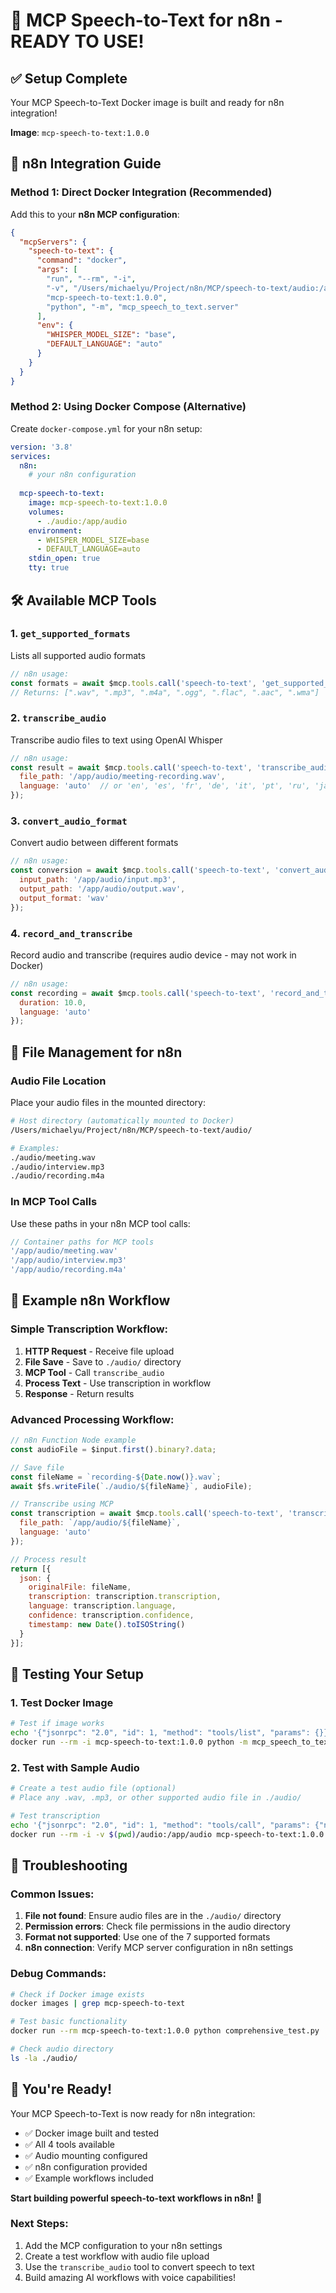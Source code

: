 # 🎯 MCP Speech-to-Text for n8n - READY TO USE!

## ✅ **Setup Complete**
Your MCP Speech-to-Text Docker image is built and ready for n8n integration!

**Image**: `mcp-speech-to-text:1.0.0`

## 🔗 **n8n Integration Guide**

### Method 1: Direct Docker Integration (Recommended)

Add this to your **n8n MCP configuration**:

```json
{
  "mcpServers": {
    "speech-to-text": {
      "command": "docker",
      "args": [
        "run", "--rm", "-i",
        "-v", "/Users/michaelyu/Project/n8n/MCP/speech-to-text/audio:/app/audio",
        "mcp-speech-to-text:1.0.0",
        "python", "-m", "mcp_speech_to_text.server"
      ],
      "env": {
        "WHISPER_MODEL_SIZE": "base",
        "DEFAULT_LANGUAGE": "auto"
      }
    }
  }
}
```

### Method 2: Using Docker Compose (Alternative)

Create `docker-compose.yml` for your n8n setup:

```yaml
version: '3.8'
services:
  n8n:
    # your n8n configuration
    
  mcp-speech-to-text:
    image: mcp-speech-to-text:1.0.0
    volumes:
      - ./audio:/app/audio
    environment:
      - WHISPER_MODEL_SIZE=base
      - DEFAULT_LANGUAGE=auto
    stdin_open: true
    tty: true
```

## 🛠️ **Available MCP Tools**

### 1. `get_supported_formats`
Lists all supported audio formats
```javascript
// n8n usage:
const formats = await $mcp.tools.call('speech-to-text', 'get_supported_formats', {});
// Returns: [".wav", ".mp3", ".m4a", ".ogg", ".flac", ".aac", ".wma"]
```

### 2. `transcribe_audio`
Transcribe audio files to text using OpenAI Whisper
```javascript
// n8n usage:
const result = await $mcp.tools.call('speech-to-text', 'transcribe_audio', {
  file_path: '/app/audio/meeting-recording.wav',
  language: 'auto'  // or 'en', 'es', 'fr', 'de', 'it', 'pt', 'ru', 'ja', 'ko', 'zh'
});
```

### 3. `convert_audio_format`
Convert audio between different formats
```javascript
// n8n usage:
const conversion = await $mcp.tools.call('speech-to-text', 'convert_audio_format', {
  input_path: '/app/audio/input.mp3',
  output_path: '/app/audio/output.wav',
  output_format: 'wav'
});
```

### 4. `record_and_transcribe`
Record audio and transcribe (requires audio device - may not work in Docker)
```javascript
// n8n usage:
const recording = await $mcp.tools.call('speech-to-text', 'record_and_transcribe', {
  duration: 10.0,
  language: 'auto'
});
```

## 📁 **File Management for n8n**

### Audio File Location
Place your audio files in the mounted directory:
```bash
# Host directory (automatically mounted to Docker)
/Users/michaelyu/Project/n8n/MCP/speech-to-text/audio/

# Examples:
./audio/meeting.wav
./audio/interview.mp3
./audio/recording.m4a
```

### In MCP Tool Calls
Use these paths in your n8n MCP tool calls:
```javascript
// Container paths for MCP tools
'/app/audio/meeting.wav'
'/app/audio/interview.mp3'
'/app/audio/recording.m4a'
```

## 🎯 **Example n8n Workflow**

### Simple Transcription Workflow:
1. **HTTP Request** - Receive file upload
2. **File Save** - Save to `./audio/` directory  
3. **MCP Tool** - Call `transcribe_audio`
4. **Process Text** - Use transcription in workflow
5. **Response** - Return results

### Advanced Processing Workflow:
```javascript
// n8n Function Node example
const audioFile = $input.first().binary?.data;

// Save file
const fileName = `recording-${Date.now()}.wav`;
await $fs.writeFile(`./audio/${fileName}`, audioFile);

// Transcribe using MCP
const transcription = await $mcp.tools.call('speech-to-text', 'transcribe_audio', {
  file_path: `/app/audio/${fileName}`,
  language: 'auto'
});

// Process result
return [{
  json: {
    originalFile: fileName,
    transcription: transcription.transcription,
    language: transcription.language,
    confidence: transcription.confidence,
    timestamp: new Date().toISOString()
  }
}];
```

## 🧪 **Testing Your Setup**

### 1. Test Docker Image
```bash
# Test if image works
echo '{"jsonrpc": "2.0", "id": 1, "method": "tools/list", "params": {}}' | \
docker run --rm -i mcp-speech-to-text:1.0.0 python -m mcp_speech_to_text.server
```

### 2. Test with Sample Audio
```bash
# Create a test audio file (optional)
# Place any .wav, .mp3, or other supported audio file in ./audio/

# Test transcription
echo '{"jsonrpc": "2.0", "id": 1, "method": "tools/call", "params": {"name": "transcribe_audio", "arguments": {"file_path": "/app/audio/test.wav"}}}' | \
docker run --rm -i -v $(pwd)/audio:/app/audio mcp-speech-to-text:1.0.0 python -m mcp_speech_to_text.server
```

## 🔧 **Troubleshooting**

### Common Issues:
1. **File not found**: Ensure audio files are in the `./audio/` directory
2. **Permission errors**: Check file permissions in the audio directory
3. **Format not supported**: Use one of the 7 supported formats
4. **n8n connection**: Verify MCP server configuration in n8n settings

### Debug Commands:
```bash
# Check if Docker image exists
docker images | grep mcp-speech-to-text

# Test basic functionality
docker run --rm mcp-speech-to-text:1.0.0 python comprehensive_test.py

# Check audio directory
ls -la ./audio/
```

## 🎉 **You're Ready!**

Your MCP Speech-to-Text is now ready for n8n integration:
- ✅ Docker image built and tested
- ✅ All 4 tools available
- ✅ Audio mounting configured  
- ✅ n8n configuration provided
- ✅ Example workflows included

**Start building powerful speech-to-text workflows in n8n!** 🚀

### Next Steps:
1. Add the MCP configuration to your n8n settings
2. Create a test workflow with audio file upload
3. Use the `transcribe_audio` tool to convert speech to text
4. Build amazing AI workflows with voice capabilities!
